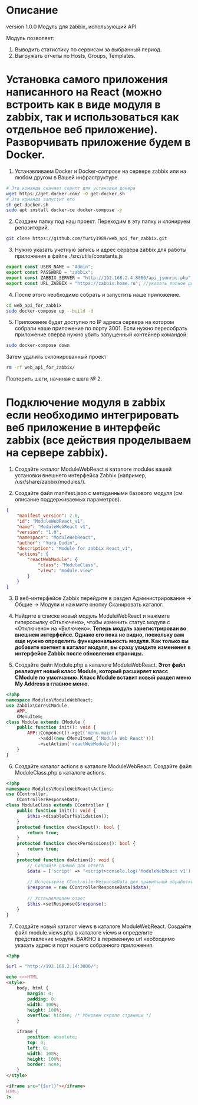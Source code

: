 # Описание

version 1.0.0
Модуль для zabbix, использующий API

Модуль позволяет:
1. Выводить статистику по сервисам за выбранный период.
2. Выгружать отчеты по Hosts, Groups, Templates.

# Установка самого приложения написанного на React (можно встроить как в виде модуля в zabbix, так и использоваться как отдельное веб приложение). Разворчивать приложение будем в Docker.
1. Устанавливаем Docker и Docker-compose на сервере zabbix или на любом другом в Вашей инфраструктуре.
```bash
# Эта команда скачает скрипт для установки докера
wget https://get.docker.com/ -O get-docker.sh
# Эта команда запустит его
sh get-docker.sh   
sudo apt install docker-ce docker-compose -y 
```
2. Создаем папку под наш проект. Переходим в эту папку и клонируем репозиторий.
```bash
git clone https://github.com/Yuriy1989/web_api_for_zabbix.git
```
3. Нужно указать учетную запись и адрес сервера zabbix для работы приложения в файле ./src/utils/constants.js
```js
export const USER_NAME = "Admin";
export const PASSWORD = "zabbix";
export const ZABBIX_SERVER = "http://192.168.2.4:8080/api_jsonrpc.php";
export const URL_ZABBIX = "https://zabbix.home.ru"; //указать полное доменное имя адреса сервера
```
4. После этого необходимо собрать и запустить наше приложение.
```bash
cd web_api_for_zabbix
sudo docker-compose up --build -d
```
5. Приложение будет доступно по IP адреса сервера на котором собрали наше приложение по порту 3001.
Если нужно пересобрать приложение сперва нужно убить запущенный контейнер командой:
```bash
sudo docker-compose down
```
Затем удалить склонированный проект
```bash
rm -rf web_api_for_zabbix/
```
Повторить шаги, начиная с шага № 2.

# Подключение модуля в zabbix если необходимо интегрировать веб приложение в интерфейс zabbix (все действия проделываем на сервере zabbix).

1. Создайте каталог ModuleWebReact в каталоге modules вашей установки внешнего интерфейса Zabbix (например, /usr/share/zabbix/modules/).

2. Создайте файл manifest.json с метаданными базового модуля (см. описание поддерживаемых параметров).
```json
{
    "manifest_version": 2.0,
    "id": "ModuleWebReact_v1",
    "name": "ModuleWebReact v1",
    "version": "1.0",
    "namespace": "ModuleWebReact",
    "author": "Yura Dudin",
    "description": "Module for zabbix React_v1",
    "actions": {
        "reactWebModule": {
            "class": "ModuleClass",
            "view": "module.view"
        }
    }
}
```
3. В веб-интерфейсе Zabbix перейдите в раздел Администрирование → Общие → Модули и нажмите кнопку Сканировать каталог.

4. Найдите в списке новый модуль ModuleWebReact и нажмите гиперссылку «Отключено», чтобы изменить статус модуля с «Отключено» на «Включено».
**Теперь модуль зарегистрирован во внешнем интерфейсе. Однако его пока не видно, поскольку вам еще нужно определить функциональность модуля. Как только вы добавите контент в каталог модуля, вы сразу увидите изменения в интерфейсе Zabbix после обновления страницы.**

5. Создайте файл Module.php в каталоге ModuleWebReact.
**Этот файл реализует новый класс Module, который расширяет класс CModule по умолчанию. Класс Module вставит новый раздел меню My Address в главное меню.**
```php
<?php
namespace Modules\ModuleWebReact;
use Zabbix\Core\CModule,
    APP,
    CMenuItem;
class Module extends CModule {
    public function init(): void {
        APP::Component()->get('menu.main')
            ->add((new CMenuItem(_('Module Web React')))
            ->setAction('reactWebModule'));
    }
}
```

6. Создайте каталог actions в каталоге ModuleWebReact.
Создайте файл ModuleClass.php в каталоге actions.
```php
<?php
namespace Modules\ModuleWebReact\Actions;
use CController,
    CControllerResponseData;
class ModuleClass extends CController {
    public function init(): void {
        $this->disableCsrfValidation();
    }
    protected function checkInput(): bool {
        return true;
    }
    protected function checkPermissions(): bool {
        return true;
    }
    protected function doAction(): void {
        // Создайте данные для ответа
        $data = ['script' => "<script>console.log('ModuleWebReact v1');</script>"];
        
        // Используйте CControllerResponseData для правильной обработки ответа
        $response = new CControllerResponseData($data);
        
        // Устанавливаем ответ
        $this->setResponse($response);
    }
}
```
7. Создайте новый каталог views в каталоге ModuleWebReact.
Создайте файл module.views.php в каталоге views и определите представление модуля. ВАЖНО в переменную url необходимо указать адрес и порт нашего собранного приложения.
```php
<?php 

$url = "http://192.168.2.14:3000/";

echo <<<HTML
<style>
    body, html {
        margin: 0;
        padding: 0;
        width: 100%;
        height: 100%;
        overflow: hidden; /* Убираем скролл страницы */
    }

    iframe {
        position: absolute;
        top: 0;
        left: 0;
        width: 100%;
        height: 100%;
        border: none;
    }
</style>

<iframe src="{$url}"></iframe>
HTML;
?>
```
